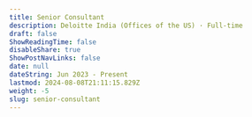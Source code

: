 ```yaml
---
title: Senior Consultant
description: Deloitte India (Offices of the US) · Full-time
draft: false
ShowReadingTime: false
disableShare: true
ShowPostNavLinks: false
date: null
dateString: Jun 2023 - Present
lastmod: 2024-08-08T21:11:15.829Z
weight: -5
slug: senior-consultant
---
```

